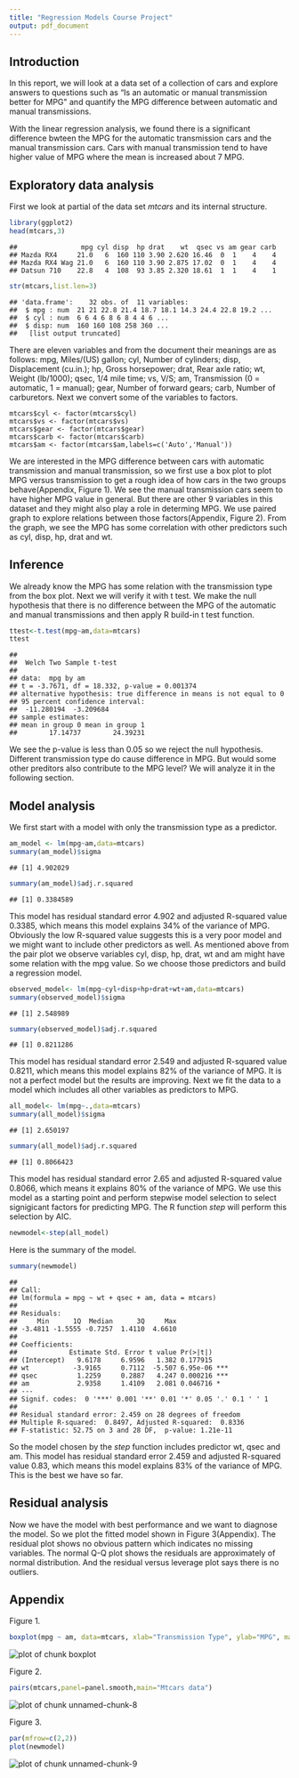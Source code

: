 ```yaml
---
title: "Regression Models Course Project"
output: pdf_document
---
```

## Introduction
In this report, we will look at a data set of a collection of cars and explore answers to questions such as “Is an automatic or manual transmission better for MPG" and quantify the MPG difference between automatic and manual transmissions.

With the linear regression analysis, we found there is a significant difference bwteen the MPG for the automatic transmission cars and the manual transmission cars. Cars with manual transmission tend to have higher value of MPG where the mean is increased about 7 MPG.



## Exploratory data analysis
First we look at partial of the data set *mtcars* and its internal structure.

```r
library(ggplot2)
head(mtcars,3)
```

```
##                mpg cyl disp  hp drat    wt  qsec vs am gear carb
## Mazda RX4     21.0   6  160 110 3.90 2.620 16.46  0  1    4    4
## Mazda RX4 Wag 21.0   6  160 110 3.90 2.875 17.02  0  1    4    4
## Datsun 710    22.8   4  108  93 3.85 2.320 18.61  1  1    4    1
```

```r
str(mtcars,list.len=3)
```

```
## 'data.frame':	32 obs. of  11 variables:
##  $ mpg : num  21 21 22.8 21.4 18.7 18.1 14.3 24.4 22.8 19.2 ...
##  $ cyl : num  6 6 4 6 8 6 8 4 4 6 ...
##  $ disp: num  160 160 108 258 360 ...
##   [list output truncated]
```
There are eleven variables and from the document their meanings are as follows:
mpg,	Miles/(US) gallon;
cyl,	Number of cylinders;
disp,	Displacement (cu.in.);
hp,	Gross horsepower;
drat,	Rear axle ratio;
wt,	Weight (lb/1000);
qsec,	1/4 mile time;
vs,	V/S;
am,	Transmission (0 = automatic, 1 = manual);
gear,	Number of forward gears;
carb,	Number of carburetors. Next we convert some of the variables to factors.
```
mtcars$cyl <- factor(mtcars$cyl)
mtcars$vs <- factor(mtcars$vs)
mtcars$gear <- factor(mtcars$gear)
mtcars$carb <- factor(mtcars$carb)
mtcars$am <- factor(mtcars$am,labels=c('Auto','Manual'))
```
We are interested in the MPG difference between cars with automatic transmission and manual transmission, so we first use a box plot to plot MPG versus transmission to get a rough idea of how cars in the two groups behave(Appendix, Figure 1). 
We see the manual transmission cars seem to have higher MPG value in general. But there are other 9 variables in this dataset and they might also play a role in determing MPG. We use paired graph to explore relations between those factors(Appendix, Figure 2).
From the graph, we see the MPG has some correlation with other predictors such as cyl, disp, hp, drat and wt.

## Inference
We already know the MPG has some relation with the transmission type from the box plot. Next we will verify it with t test. We make the null hypothesis that there is no difference between the MPG of the automatic and manual transmissions and then apply R build-in t test function.

```r
ttest<-t.test(mpg~am,data=mtcars)
ttest
```

```
## 
## 	Welch Two Sample t-test
## 
## data:  mpg by am
## t = -3.7671, df = 18.332, p-value = 0.001374
## alternative hypothesis: true difference in means is not equal to 0
## 95 percent confidence interval:
##  -11.280194  -3.209684
## sample estimates:
## mean in group 0 mean in group 1 
##        17.14737        24.39231
```
We see the p-value is less than 0.05 so we reject the null hypothesis. Different transmission type do cause difference in MPG. But would some other preditors also contribute to the MPG level? We will analyze it in the following section.

## Model analysis
We first start with a model with only the transmission type as a predictor.

```r
am_model <- lm(mpg~am,data=mtcars)
summary(am_model)$sigma
```

```
## [1] 4.902029
```

```r
summary(am_model)$adj.r.squared
```

```
## [1] 0.3384589
```
This model has residual standard error 4.902 and adjusted R-squared value 0.3385, which means this model explains 34% of the variance of MPG. Obviously the low R-squared value suggests this is a very poor model and we might want to include other predictors as well. As mentioned above from the pair plot we observe variables cyl, disp, hp, drat, wt and am might have some relation with the mpg value. So we choose those predictors and build a regression model.

```r
observed_model<- lm(mpg~cyl+disp+hp+drat+wt+am,data=mtcars)
summary(observed_model)$sigma
```

```
## [1] 2.548989
```

```r
summary(observed_model)$adj.r.squared
```

```
## [1] 0.8211286
```
This model has residual standard error 2.549 and adjusted R-squared value 0.8211, which means this model explains 82% of the variance of MPG. It is not a perfect model but the results are improving. Next we fit the data to a model which includes all other variables as predictors to MPG.

```r
all_model<- lm(mpg~.,data=mtcars)
summary(all_model)$sigma
```

```
## [1] 2.650197
```

```r
summary(all_model)$adj.r.squared
```

```
## [1] 0.8066423
```
This model has residual standard error 2.65 and adjusted R-squared value 0.8066, which means it explains 80% of the variance of MPG. We use this model as a starting point and perform stepwise model selection to select signigicant factors for predicting MPG. The R function *step* will perform this selection by AIC.


```r
newmodel<-step(all_model)
```
Here is the summary of the model.

```r
summary(newmodel)
```

```
## 
## Call:
## lm(formula = mpg ~ wt + qsec + am, data = mtcars)
## 
## Residuals:
##     Min      1Q  Median      3Q     Max 
## -3.4811 -1.5555 -0.7257  1.4110  4.6610 
## 
## Coefficients:
##             Estimate Std. Error t value Pr(>|t|)    
## (Intercept)   9.6178     6.9596   1.382 0.177915    
## wt           -3.9165     0.7112  -5.507 6.95e-06 ***
## qsec          1.2259     0.2887   4.247 0.000216 ***
## am            2.9358     1.4109   2.081 0.046716 *  
## ---
## Signif. codes:  0 '***' 0.001 '**' 0.01 '*' 0.05 '.' 0.1 ' ' 1
## 
## Residual standard error: 2.459 on 28 degrees of freedom
## Multiple R-squared:  0.8497,	Adjusted R-squared:  0.8336 
## F-statistic: 52.75 on 3 and 28 DF,  p-value: 1.21e-11
```
So the model chosen by the *step* function includes predictor wt, qsec and am. This model has residual standard error 2.459 and adjusted R-squared value 0.83, which means this model explains 83% of the variance of MPG. This is the best we have so far.

## Residual analysis
Now we have the model with best performance and we want to diagnose the model. So we plot the fitted model shown in Figure 3(Appendix). The residual plot shows no obvious pattern which indicates no missing variables. The normal Q-Q plot shows the residuals are approximately of normal distribution. And the residual versus leverage plot says there is no outliers.


## Appendix

Figure 1.

```r
boxplot(mpg ~ am, data=mtcars, xlab="Transmission Type", ylab="MPG", main="")
```

![plot of chunk boxplot](figure/boxplot-1.png) 

Figure 2.

```r
pairs(mtcars,panel=panel.smooth,main="Mtcars data")
```

![plot of chunk unnamed-chunk-8](figure/unnamed-chunk-8-1.png) 

Figure 3.

```r
par(mfrow=c(2,2))
plot(newmodel)
```

![plot of chunk unnamed-chunk-9](figure/unnamed-chunk-9-1.png) 





